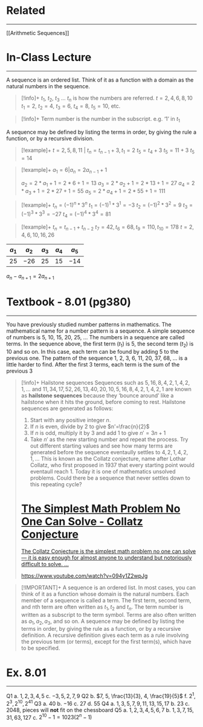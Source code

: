 # Related
---
[[Arithmetic Sequences]]

# In-Class Lecture
---
A sequence is an ordered list.
Think of it as a function with a domain as the natural numbers in the sequence.
>[!info]+
>$t_{1}$, $t_{2}$, $t_{3}$ … $t_{n}$ is how the numbers are referred.
>$t = 2, 4, 6, 8, 10$
$t_{1} = 2$, $t_{2} = 4$, $t_{3} = 6$, $t_{4} = 8$, $t_{5} = 10$, etc.

>[!info]+
>Term number is the number in the subscript. e.g. ‘$1$’ in $t_{1}$

A sequence may be defined by listing the terms in order, by giving the rule a function, or by a recursive division.
>[!example]+
>$t = 2, 5, 8, 11$ | $t_{n}=t_{n-1}+3, t_{1}=2$
>$t_{5}=t_{4}+3$
>$t_{5}=11+3$
$t_{5}=14$

>[!example]+
>$a_{1}=6 | a_{n}=2a_{n-1}+1$
>
>$a_{2}=2*a_{1}+1=2*6+1=13$
>$a_{3}=2*a_{2}+1=2*13+1=27$
>$a_{4}=2*a_{3}+1=2*27+1=55$
$a_{5}=2*a_{4}+1=2*55+1=111$

>[!example]+
>$t_{n}=(-1)^{n}*3^{n}$
>$t_{1}=(-1)^{1}*3^{1}=-3$
>$t_{2}=(-1)^{2}*3^{2}=9$
>$t_{3}=(-1)^{3}*3^{3}=-27$
$t_{4}=(-1)^{4}*3^{4}=81$

>[!example]+
>$t_{n}=t_{n-1}+t_{n-2}$
>$t_{7}=42, t_{6}=68, t_{9}=110, t_{10}=178$
$t= 2, 4, 6, 10, 16, 26$

| $a_{1}$ | $a_{2}$ | $a_{3}$ | $a_4$ | $a_{5}$ |
| ------- | ------- | ------- | ----- | ------- |
| $25$    | $-26$   | $25$    | $15$  | $-14$   |
$a_{n}-a_{n+1}=2a_{n+1}$

# Textbook - 8.01 (pg380)
---
You have previously studied number patterns in mathematics. The mathematical name for a number pattern is a sequence. A simple sequence of numbers is 5, 10, 15, 20, 25, … The numbers in a sequence are called terms. In the sequence above, the first term ($t_{1}$) is 5, the second term ($t_{2}$) is 10 and so on. In this case, each term can be found by adding 5 to the previous one. The pattern of the sequence 1, 2, 3, 6, 11, 20, 37, 68, … is a little harder to find. After the first 3 terms, each term is the sum of the previous 3

>[!info]+ Hailstone sequences
>Sequences such as
>$5, 16, 8, 4, 2, 1, 4, 2, 1,...$
>and
>$11, 34, 17, 52, 26, 13, 40, 20, 10, 5, 16, 8, 4, 2, 1, 4, 2, 1$
>are known as **hailstone sequences** because they ‘bounce around’ like a hailstone when it hits the ground, before coming to rest. Hailstone sequences are generated as follows:
>1) Start with any positive integer $n$.
>2) If $n$ is even, divide by $2$ to give $n'=\frac{n}{2}$
>	1) If $n$ is odd, multiply it by 3 and add 1 to give $n'=3n+1$
>3) Take $n'$ as the new starting number and repeat the process.
>Try out different starting values and see how many terms are generated before the sequence eventaully settles to $4, 2, 1, 4, 2, 1,...$
>This is known as the Collatz conjecture, name after Lothar Collatz, who first proposed in 1937 that every starting point would eventaull reach 1. Today it is one of mathematics unsolved problems. Could there be a sequence that never settles down to this repeating cycle?
>
><div class="rich-link-card-container">
>	<a class="rich-link-card" href="https://www.youtube.com/watch?v=094y1Z2wpJg" target="_blank">
>		<div class="rich-link-image-container">
>			<div class="rich-link-image" style="background-image: url('https://i.ytimg.com/vi/094y1Z2wpJg/maxresdefault.jpg')">
>			</div>
>		</div>
>		<div class="rich-link-card-text">
>			<h1 class="rich-link-card-title">The Simplest Math Problem No One Can Solve - Collatz Conjecture</h1>
>			<p class="rich-link-card-description">
>			The Collatz Conjecture is the simplest math problem no one can solve — it is easy enough for almost anyone to understand but notoriously difficult to solve. ...
>			</p>
>			<p class="rich-link-href">https://www.youtube.com/watch?v=094y1Z2wpJg</p>
>		</div>
>	</a>
></div>



>[!IMPORTANT]+
>A sequence is an ordered list. In most cases, you can think of it as a function whose domain is the natural numbers. Each member of a sequence is called a term. The first term, second term, and nth term are often written as $t_{1}, t_{2}$ and $t_{n}$. The term number is written as a subscript to the term symbol. Terms are also often written as $a_{1}, a_{2}, a_{3},$ and so on.
>A sequence may be defined by listing the terms in order, by giving the rule as a function, or by a recursive definition.
>A recursive definition gives each term as a rule involving the previous term (or terms), except for the first term(s), which have to be specified.

# Ex. 8.01
---
Q1
a. $1, 2, 3, 4, 5$
c. $-3, 5, 2, 7, 9$
Q2
b. $7, 5, \frac{13}{3}, 4, \frac{19}{5}$
f. $2^{1}, 2^{3}, 2^{10}, 2^{41}$
Q3
a. $40$
b. $-16$
c. $27$
d. $55$
Q4
a. $1, 3, 5, 7, 9, 11, 13, 15, 17$
b. $23$
c. $2048$, pieces will **not** fit on the chessboard
Q5
a. $1, 2, 3, 4, 5, 6, 7$
b. $1, 3, 7, 15, 31, 63, 127$
c. $2^{10}-1=1023 (2^{n}-1)$